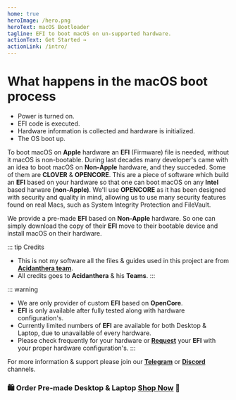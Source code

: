 ```yaml
---
home: true
heroImage: /hero.png
heroText: macOS Bootloader
tagline: EFI to boot macOS on un-supported hardware.
actionText: Get Started →
actionLink: /intro/
---
```

# What happens in the macOS boot process
  * Power is turned on.
  * EFI code is executed.
  * Hardware information is collected and hardware is initialized.
  * The OS boot up.

To boot macOS on **Apple** hardware an **EFI** (Firmware) file is needed, without it macOS is non-bootable. During last decades many developer's came with an idea to boot macOS on **Non-Apple** hardware, and they succeded. Some of them are **CLOVER** & **OPENCORE**. This are a piece of software which build an **EFI** based on your hardware so that one can boot macOS on any **Intel** based harware **(non-Apple)**. We'll use **OPENCORE** as it has been designed with security and quality in mind, allowing us to use many security features found on real Macs, such as System Integrity Protection and FileVault.

We provide a pre-made **EFI** based on **Non-Apple** hardware. So one can simply download the copy of their **EFI** move to their bootable device and install macOS on their hardware.

::: tip Credits
- This is not my software all the files & guides used in this project are from **[Acidanthera team](https://github.com/acidanthera)**.
- All credits goes to **Acidanthera** &  his **Teams**.
:::

::: warning
- We are only provider of custom **EFI** based on **OpenCore**.
- **EFI** is only available after fully tested along with hardware configuration's.
- Currently limited numbers of **EFI** are available for both Desktop & Laptop, due to unavailable of every hardware.
- Please check frequently for your hardware or **[Request]()**  your **EFI** with your proper hardware configuration's.
:::

For more information & support please join our **[Telegram](https://t.me/macEFI)** or **[Discord](https://discord.gg/466jPtNZgC)** channels.

### 🛍  **Order Pre-made Desktop & Laptop [Shop Now]()** 🛒